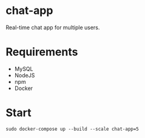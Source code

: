 # chat-app
Real-time chat app for multiple users.

# Requirements

- MySQL
- NodeJS
- npm
- Docker

# Start
```
sudo docker-compose up --build --scale chat-app=5
```
